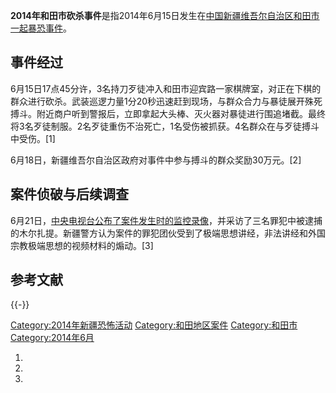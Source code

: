 **2014年和田市砍杀事件**是指2014年6月15日发生在[中国](https://zh.wikipedia.org/wiki/中国 "wikilink")[新疆维吾尔自治区](../Page/新疆维吾尔自治区.md "wikilink")[和田市一起暴恐事件](../Page/和田市.md "wikilink")。

## 事件经过

6月15日17点45分许，3名持刀歹徒冲入和田市迎宾路一家棋牌室，对正在下棋的群众进行砍杀。武装巡逻力量1分20秒迅速赶到现场，与群众合力与暴徒展开殊死搏斗。附近商户听到警报后，立即拿起大头棒、灭火器对暴徒进行围追堵截。最终将3名歹徒制服。2名歹徒重伤不治死亡，1名受伤被抓获。4名群众在与歹徒搏斗中受伤。\[1\]

6月18日，新疆维吾尔自治区政府对事件中参与搏斗的群众奖励30万元。\[2\]

## 案件侦破与后续调查

6月21日，[中央电视台公布了案件发生时的监控录像](https://zh.wikipedia.org/wiki/中央电视台 "wikilink")，并采访了三名罪犯中被逮捕的木尔扎提。新疆警方认为案件的罪犯团伙受到了极端思想讲经，非法讲经和外国宗教极端思想的视频材料的煽动。\[3\]

## 参考文献

{{-}}

[Category:2014年新疆恐怖活动](https://zh.wikipedia.org/wiki/Category:2014年新疆恐怖活动 "wikilink")
[Category:和田地区案件](https://zh.wikipedia.org/wiki/Category:和田地区案件 "wikilink")
[Category:和田市](https://zh.wikipedia.org/wiki/Category:和田市 "wikilink")
[Category:2014年6月](https://zh.wikipedia.org/wiki/Category:2014年6月 "wikilink")

1.
2.
3.